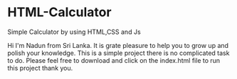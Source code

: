 # HTML-Calculator
Simple Calculator by using HTML,CSS and Js

Hi I'm Nadun from Sri Lanka.
It is grate pleasure to help you to grow up and polish your knowledge. 
This is a simple project there is no complicated task to do. 
Please feel free to download and click on the index.html file to run this project thank you. 
